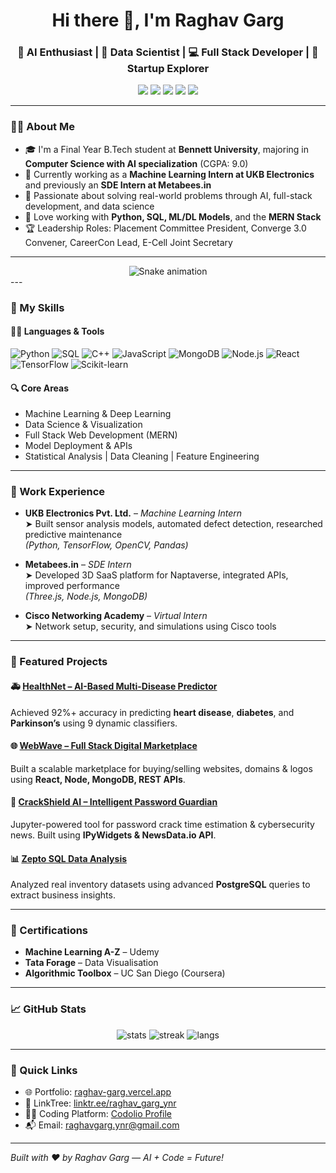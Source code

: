 <h1 align="center">Hi there 👋, I'm Raghav Garg</h1>
<h3 align="center">🚀 AI Enthusiast | 🧠 Data Scientist | 💻 Full Stack Developer | 🎯 Startup Explorer</h3>

<p align="center">
  <a href="mailto:raghavgarg.ynr@gmail.com"><img src="https://img.shields.io/badge/Gmail-D14836?style=for-the-badge&logo=gmail&logoColor=white"/></a>
  <a href="https://www.linkedin.com/in/raghav-garg-1b8bb0249/"><img src="https://img.shields.io/badge/LinkedIn-blue?style=for-the-badge&logo=linkedin&logoColor=white"/></a>
  <a href="https://github.com/Raghavgarg5541275"><img src="https://img.shields.io/badge/GitHub-100000?style=for-the-badge&logo=github&logoColor=white"/></a>
  <a href="https://raghav-garg.vercel.app/"><img src="https://img.shields.io/badge/Portfolio-000000?style=for-the-badge&logo=About.me&logoColor=white"/></a>
  <a href="https://linktr.ee/raghav_garg_ynr"><img src="https://img.shields.io/badge/Linktree-43E660?style=for-the-badge&logo=Linktree&logoColor=white"/></a>
</p>

---

### 👨‍💻 About Me

- 🎓 I'm a Final Year B.Tech student at **Bennett University**, majoring in **Computer Science with AI specialization** (CGPA: 9.0)
- 💼 Currently working as a **Machine Learning Intern at UKB Electronics** and previously an **SDE Intern at Metabees.in**
- 🚀 Passionate about solving real-world problems through AI, full-stack development, and data science
- 🧠 Love working with **Python, SQL, ML/DL Models**, and the **MERN Stack**
- 🏆 Leadership Roles: Placement Committee President, Converge 3.0 Convener, CareerCon Lead, E-Cell Joint Secretary

---
<div align="center">
  <img src="https://profile-readme-generator.com/assets/snake.svg" alt="Snake animation" />
</div>
---

### 🧠 My Skills

#### 👨‍💻 Languages & Tools
![Python](https://img.shields.io/badge/-Python-3776AB?logo=python&logoColor=white&style=flat)
![SQL](https://img.shields.io/badge/-SQL-4479A1?logo=mysql&logoColor=white&style=flat)
![C++](https://img.shields.io/badge/-C++-00599C?logo=c%2B%2B&logoColor=white&style=flat)
![JavaScript](https://img.shields.io/badge/-JavaScript-F7DF1E?logo=javascript&logoColor=black&style=flat)
![MongoDB](https://img.shields.io/badge/-MongoDB-47A248?logo=mongodb&logoColor=white&style=flat)
![Node.js](https://img.shields.io/badge/-Node.js-339933?logo=node.js&logoColor=white&style=flat)
![React](https://img.shields.io/badge/-React-61DAFB?logo=react&logoColor=black&style=flat)
![TensorFlow](https://img.shields.io/badge/-TensorFlow-FF6F00?logo=tensorflow&logoColor=white&style=flat)
![Scikit-learn](https://img.shields.io/badge/-Scikit--learn-F7931E?logo=scikit-learn&logoColor=white&style=flat)

#### 🔍 Core Areas
- Machine Learning & Deep Learning
- Data Science & Visualization
- Full Stack Web Development (MERN)
- Model Deployment & APIs
- Statistical Analysis | Data Cleaning | Feature Engineering

---

### 💼 Work Experience

- **UKB Electronics Pvt. Ltd.** – *Machine Learning Intern*  
  ➤ Built sensor analysis models, automated defect detection, researched predictive maintenance  
  *(Python, TensorFlow, OpenCV, Pandas)*

- **Metabees.in** – *SDE Intern*  
  ➤ Developed 3D SaaS platform for Naptaverse, integrated APIs, improved performance  
  *(Three.js, Node.js, MongoDB)*

- **Cisco Networking Academy** – *Virtual Intern*  
  ➤ Network setup, security, and simulations using Cisco tools  

---

### 📌 Featured Projects

#### 🚑 [HealthNet – AI-Based Multi-Disease Predictor](https://github.com/Raghavgarg5541275/HealthNet-predictor.git)  
Achieved 92%+ accuracy in predicting **heart disease**, **diabetes**, and **Parkinson’s** using 9 dynamic classifiers.

#### 🌐 [WebWave – Full Stack Digital Marketplace](https://github.com/Raghavgarg5541275/WebWave.git)  
Built a scalable marketplace for buying/selling websites, domains & logos using **React, Node, MongoDB, REST APIs**.

#### 🔐 [CrackShield AI – Intelligent Password Guardian](https://github.com/Raghavgarg5541275/CrackShield-AI---The-Intelligent-Password-Guardian.git)  
Jupyter-powered tool for password crack time estimation & cybersecurity news. Built using **IPyWidgets & NewsData.io API**.

#### 📊 [Zepto SQL Data Analysis](https://github.com/Raghavgarg5541275/zepto-SQL.git)  
Analyzed real inventory datasets using advanced **PostgreSQL** queries to extract business insights.

---

### 📜 Certifications

- **Machine Learning A-Z** – Udemy  
- **Tata Forage** – Data Visualisation  
- **Algorithmic Toolbox** – UC San Diego (Coursera)

---

### 📈 GitHub Stats

<p align="center">
  <img src="https://github-readme-stats.vercel.app/api?username=Raghavgarg5541275&show_icons=true&theme=tokyonight" alt="stats" />
  <img src="https://github-readme-streak-stats.herokuapp.com/?user=Raghavgarg5541275&theme=tokyonight" alt="streak" />
  <img src="https://github-readme-stats.vercel.app/api/top-langs/?username=Raghavgarg5541275&layout=compact&theme=tokyonight" alt="langs" />
</p>

---

### 🔗 Quick Links

- 🌐 Portfolio: [raghav-garg.vercel.app](https://raghav-garg.vercel.app/)
- 🔗 LinkTree: [linktr.ee/raghav_garg_ynr](https://linktr.ee/raghav_garg_ynr)
- 🧑‍💻 Coding Platform: [Codolio Profile](https://codolio.com/profile/Raghav554/card)
- 📬 Email: raghavgarg.ynr@gmail.com

---

*Built with ❤️ by Raghav Garg — AI + Code = Future!*
